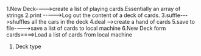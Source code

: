 1.New Deck---->create a list of playing cards.Essentially an array of strings
2.print ----->Log out the content of a deck of cards.
3.suffle--->shuffles all the cars in the deck
4.deal  -->create a hand of cards
5.save to file---->save a list of cards to local machine
6.New Deck form cards====>Load a list of cards from local machine


1. Deck type

